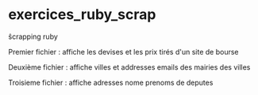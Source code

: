 # exercices_ruby_scrap
ŝcrapping ruby


Premier fichier : affiche les devises et les prix tirés d'un site de bourse

Deuxième fichier : affiche villes et addresses emails des mairies des villes

Troisieme fichier : affiche adresses nome prenoms de deputes
